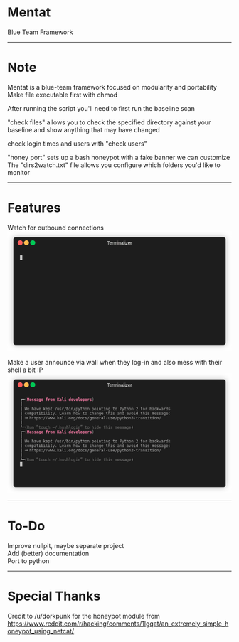 # Mentat
 Blue Team Framework

---
# Note

Mentat is a blue-team framework focused on modularity and portability  
Make file executable first with chmod  

After running the script you'll need to first run the baseline scan  

"check files" allows you to check the specified directory against your baseline and show anything that may have changed  

check login times and users with "check users" 
 
"honey port" sets up a bash honeypot with a fake banner we can customize
The "dirs2watch.txt" file allows you configure which folders you'd like to monitor

---

# Features

Watch for outbound connections
![Watching a user ssh out](demos/render1616377409342.gif)

Make a user announce via wall when they log-in and also mess with their shell a bit :P
![Make a user announce they just logged in](demos/loud_login.gif)

---
# To-Do

Improve nullpit, maybe separate project  
Add (better) documentation  
Port to python

---
# Special Thanks
Credit to /u/dorkpunk for the honeypot module from https://www.reddit.com/r/hacking/comments/1lgqat/an_extremely_simple_honeypot_using_netcat/